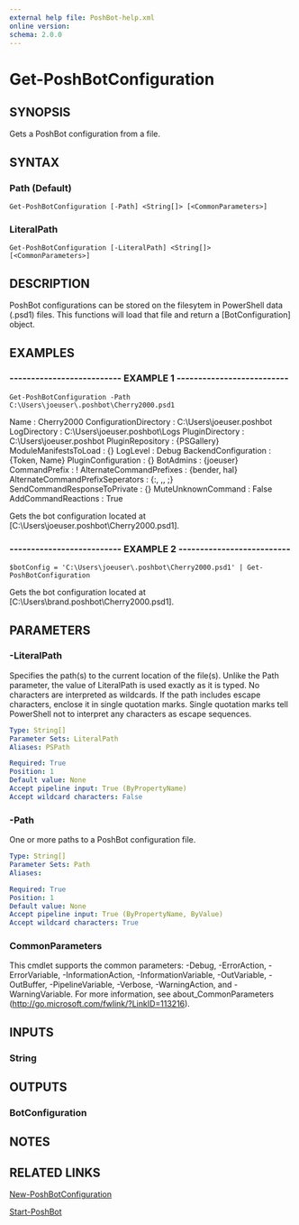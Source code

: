 ```yaml
---
external help file: PoshBot-help.xml
online version: 
schema: 2.0.0
---
```


# Get-PoshBotConfiguration

## SYNOPSIS
Gets a PoshBot configuration from a file.

## SYNTAX

### Path (Default)
```
Get-PoshBotConfiguration [-Path] <String[]> [<CommonParameters>]
```

### LiteralPath
```
Get-PoshBotConfiguration [-LiteralPath] <String[]> [<CommonParameters>]
```

## DESCRIPTION
PoshBot configurations can be stored on the filesytem in PowerShell data (.psd1) files.
This functions will load that file and return a \[BotConfiguration\] object.

## EXAMPLES

### -------------------------- EXAMPLE 1 --------------------------
```
Get-PoshBotConfiguration -Path C:\Users\joeuser\.poshbot\Cherry2000.psd1
```

Name                             : Cherry2000
ConfigurationDirectory           : C:\Users\joeuser\.poshbot
LogDirectory                     : C:\Users\joeuser\.poshbot\Logs
PluginDirectory                  : C:\Users\joeuser\.poshbot
PluginRepository                 : {PSGallery}
ModuleManifestsToLoad            : {}
LogLevel                         : Debug
BackendConfiguration             : {Token, Name}
PluginConfiguration              : {}
BotAdmins                        : {joeuser}
CommandPrefix                    : !
AlternateCommandPrefixes         : {bender, hal}
AlternateCommandPrefixSeperators : {:, ,, ;}
SendCommandResponseToPrivate     : {}
MuteUnknownCommand               : False
AddCommandReactions              : True

Gets the bot configuration located at \[C:\Users\joeuser\.poshbot\Cherry2000.psd1\].

### -------------------------- EXAMPLE 2 --------------------------
```
$botConfig = 'C:\Users\joeuser\.poshbot\Cherry2000.psd1' | Get-PoshBotConfiguration
```

Gets the bot configuration located at \[C:\Users\brand\.poshbot\Cherry2000.psd1\].

## PARAMETERS

### -LiteralPath
Specifies the path(s) to the current location of the file(s).
Unlike the Path parameter, the value of LiteralPath is used exactly as it is typed.
No characters are interpreted as wildcards.
If the path includes escape characters, enclose it in single quotation marks.
Single quotation
marks tell PowerShell not to interpret any characters as escape sequences.

```yaml
Type: String[]
Parameter Sets: LiteralPath
Aliases: PSPath

Required: True
Position: 1
Default value: None
Accept pipeline input: True (ByPropertyName)
Accept wildcard characters: False
```

### -Path
One or more paths to a PoshBot configuration file.

```yaml
Type: String[]
Parameter Sets: Path
Aliases: 

Required: True
Position: 1
Default value: None
Accept pipeline input: True (ByPropertyName, ByValue)
Accept wildcard characters: True
```

### CommonParameters
This cmdlet supports the common parameters: -Debug, -ErrorAction, -ErrorVariable, -InformationAction, -InformationVariable, -OutVariable, -OutBuffer, -PipelineVariable, -Verbose, -WarningAction, and -WarningVariable. For more information, see about_CommonParameters (http://go.microsoft.com/fwlink/?LinkID=113216).

## INPUTS

### String

## OUTPUTS

### BotConfiguration

## NOTES

## RELATED LINKS

[New-PoshBotConfiguration]()

[Start-PoshBot]()

